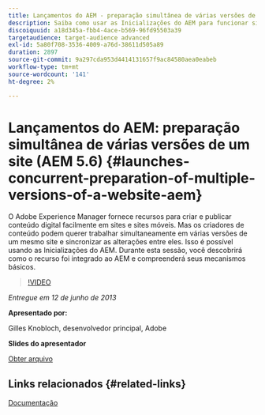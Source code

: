 ```yaml
---
title: Lançamentos do AEM - preparação simultânea de várias versões de um site (AEM 5.6)
description: Saiba como usar as Inicializações do AEM para funcionar simultaneamente em várias versões de um mesmo site e sincronizar as alterações entre elas. Descubra como o AEM Launches foi integrado ao AEM e saiba mais sobre seus mecanismos básicos.
discoiquuid: a18d345a-fbb4-4ace-b569-96fd95503a39
targetaudience: target-audience advanced
exl-id: 5a80f708-3536-4009-a76d-38611d505a89
duration: 2897
source-git-commit: 9a297cda953d4414131657f9ac84580aea0eabeb
workflow-type: tm+mt
source-wordcount: '141'
ht-degree: 2%

---
```


# Lançamentos do AEM: preparação simultânea de várias versões de um site (AEM 5.6) {#launches-concurrent-preparation-of-multiple-versions-of-a-website-aem}

O Adobe Experience Manager fornece recursos para criar e publicar conteúdo digital facilmente em sites e sites móveis. Mas os criadores de conteúdo podem querer trabalhar simultaneamente em várias versões de um mesmo site e sincronizar as alterações entre eles. Isso é possível usando as Inicializações do AEM. Durante esta sessão, você descobrirá como o recurso foi integrado ao AEM e compreenderá seus mecanismos básicos.

>[!VIDEO](https://video.tv.adobe.com/v/19579/?quality=9)

*Entregue em 12 de junho de 2013*

**Apresentado por:**

Gilles Knobloch, desenvolvedor principal, Adobe

**Slides do apresentador**

[Obter arquivo](assets/2013-06-12-launches-cqgems.pdf)

## Links relacionados {#related-links}

[Documentação](https://docs.adobe.com/docs/en/cq/current/wcm/launches.html)

<!--
[Get back to the Overview](https://helpx.adobe.com/experience-manager/kt/eseminars/gems/aem-index.html)
-->
